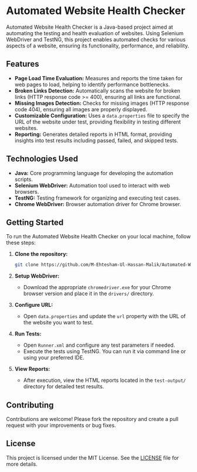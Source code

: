 # Automated Website Health Checker

Automated Website Health Checker is a Java-based project aimed at automating the testing and health evaluation of websites. Using Selenium WebDriver and TestNG, this project enables automated checks for various aspects of a website, ensuring its functionality, performance, and reliability.

## Features

- **Page Load Time Evaluation:** Measures and reports the time taken for web pages to load, helping to identify performance bottlenecks.
- **Broken Links Detection:** Automatically scans the website for broken links (HTTP response code >= 400), ensuring all links are functional.
- **Missing Images Detection:** Checks for missing images (HTTP response code 404), ensuring all images are properly displayed.
- **Customizable Configuration:** Uses a `data.properties` file to specify the URL of the website under test, providing flexibility in testing different websites.
- **Reporting:** Generates detailed reports in HTML format, providing insights into test results including passed, failed, and skipped tests.

## Technologies Used

- **Java:** Core programming language for developing the automation scripts.
- **Selenium WebDriver:** Automation tool used to interact with web browsers.
- **TestNG:** Testing framework for organizing and executing test cases.
- **Chrome WebDriver:** Browser automation driver for Chrome browser.


## Getting Started

To run the Automated Website Health Checker on your local machine, follow these steps:

1. **Clone the repository:**
   ```bash
   git clone https://github.com/M-Ehtesham-Ul-Hassan-Malik/Automated-Website-Health-Checker.git
   ```

2. **Setup WebDriver:**
    - Download the appropriate `chromedriver.exe` for your Chrome browser version and place it in the `drivers/` directory.

3. **Configure URL:**
    - Open `data.properties` and update the `url` property with the URL of the website you want to test.

4. **Run Tests:**
    - Open `Runner.xml` and configure any test parameters if needed.
    - Execute the tests using TestNG. You can run it via command line or using your preferred IDE.

5. **View Reports:**
    - After execution, view the HTML reports located in the `test-output/` directory for detailed test results.

## Contributing

Contributions are welcome! Please fork the repository and create a pull request with your improvements or bug fixes.

## License

This project is licensed under the MIT License. See the [LICENSE](LICENSE) file for more details.

